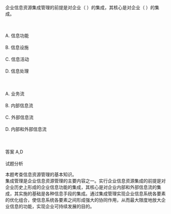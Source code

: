 <div class="detail lh2"><p>
企业信息资源集成管理的前提是对企业（  ）的集成，其核心是对企业（  ）的集成。</p><br/><br/>A. 信息功能<br/><br/>B. 信息设施<br/><br/>C. 信息活动<br/><br/>D. 信息处理<br/><br/><br/><br/>A. 业务流<br/><br/>B. 内部信息流<br/><br/>C. 外部信息流<br/><br/>D. 内部和外部信息流<br/><br/><br/><br/>答案 A,D<br/><br/>试题分析<br/><p></p><p>
本题考查信息资源管理的基本知识。<br/>
集成管理是企业信息资源管理的主要内容之一。实行企业信息资源集成的前提是对企业历史上形成的企业信息功能的集成，其核心是对企业内部和外部信息流的集成，其实施的基础是各种信息手段的集成。通过集成管理实现企业信息系统各要素的优化组合，使信息系统各要素之间形成强大的协同作用，从而最大限度地放大企业信息的功能，实现企业可持续发展的目的。</p></div>